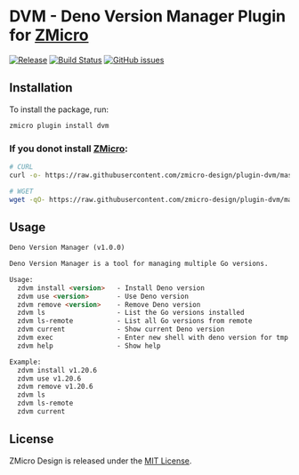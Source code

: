 # DVM - Deno Version Manager Plugin for [ZMicro](https://github.com/zcorky/zmicro)

[![Release](https://img.shields.io/github/tag/zmicro-design/plugin-dvm.svg?label=Release)](https://github.com/zmicro-design/plugin-dvm/tags)
[![Build Status](https://github.com/zmicro-design/plugin-dvm/actions/workflows/ci.yml/badge.svg?branch=master)](https://github.com/zmicro-design/plugin-dvm/actions/workflows/ci.yml)
[![GitHub issues](https://img.shields.io/github/issues/zmicro-design/plugin-dvm.svg)](https://github.com/zmicro-design/plugin-dvm/issues)


## Installation

To install the package, run:
```bash
zmicro plugin install dvm
```

### If you donot install [ZMicro](https://github.com/zcorky/zmicro):

```bash
# CURL
curl -o- https://raw.githubusercontent.com/zmicro-design/plugin-dvm/master/install | bash

# WGET
wget -qO- https://raw.githubusercontent.com/zmicro-design/plugin-dvm/master/install | bash
```

## Usage

```markdown
Deno Version Manager (v1.0.0)

Deno Version Manager is a tool for managing multiple Go versions.

Usage:
  zdvm install <version>   - Install Deno version
  zdvm use <version>       - Use Deno version
  zdvm remove <version>    - Remove Deno version
  zdvm ls                  - List the Go versions installed
  zdvm ls-remote           - List all Go versions from remote
  zdvm current             - Show current Deno version
  zdvm exec                - Enter new shell with deno version for tmp
  zdvm help                - Show help

Example:
  zdvm install v1.20.6
  zdvm use v1.20.6
  zdvm remove v1.20.6
  zdvm ls
  zdvm ls-remote
  zdvm current
```

## License
ZMicro Design is released under the [MIT License](./LICENSE).